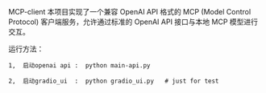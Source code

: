 MCP-client
本项目实现了一个兼容 OpenAI API 格式的 MCP (Model Control Protocol) 客户端服务，允许通过标准的 OpenAI API 接口与本地 MCP 模型进行交互。

运行方法：

    1,  启动openai api :  python main-api.py

    2,  启动gradio_ui  :  python gradio_ui.py   # just for test
